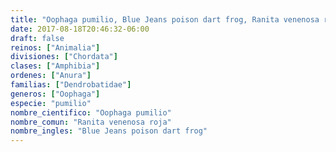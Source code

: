 ```yaml
---
title: "Oophaga pumilio, Blue Jeans poison dart frog, Ranita venenosa roja"
date: 2017-08-18T20:46:32-06:00
draft: false
reinos: ["Animalia"]
divisiones: ["Chordata"]
clases: ["Amphibia"]
ordenes: ["Anura"]
familias: ["Dendrobatidae"]
generos: ["Oophaga"]
especie: "pumilio"
nombre_cientifico: "Oophaga pumilio"
nombre_comun: "Ranita venenosa roja"
nombre_ingles: "Blue Jeans poison dart frog"
---
```

